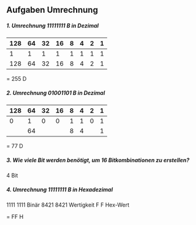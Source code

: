 ##  Aufgaben Umrechnung

##### 1. Umrechnung 11111111 B in Dezimal

| 128 | 64 | 32 | 16 | 8 | 4 | 2 | 1 |
|-----|----|----|----|---|---|---|---|
|  1  | 1  | 1  | 1  | 1 | 1 | 1 | 1 |
|128  | 64 | 32 | 16 | 8 | 4 | 2 | 1 |

= 255 D

##### 2. Umrechnung 01001101 B in Dezimal

| 128 | 64 | 32 | 16 | 8 | 4 | 2 | 1 |
|-----|----|----|----|---|---|---|---|
|  0  | 1  | 0  | 0  | 1 | 1 | 0 | 1 |
|    | 64 |   |   | 8 | 4 |  | 1 |

= 77 D


##### 3. Wie viele Bit werden benötigt, um 16 Bitkombinationen zu erstellen?
4 Bit

##### 4. Umrechnung 11111111 B in Hexadezimal

1111 1111 Binär
8421 8421 Wertigkeit
 F    F   Hex-Wert 

= FF H


